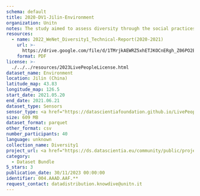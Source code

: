 ```yaml
---
schema: default
title: 2020-DV1-Jilin-Environment
organization: Unitn
notes: The study aimed to assess diversity through the social practices and daily behaviors of university students from eight different countries. The research was carried out in two phases. Initially, a large sample of students from Denmark, Italy, Mongolia, Paraguay, the United Kingdom, China, Mexico, and India, completed a survey on their social practices, as well as their socio-demographic, cultural, and psychological elements. In the second phase, a sub-sample of the respondents engaged in a four-week data collection by using an innovative smartphone application called iLog. This app collected data from thirty-four smartphone sensors around the clock, allowing for an in-depth investigation into the diversity and daily routines of university students across countries, both synchronically and diachronically.
resources:
  - name: 2022_WeNet_Diversity1_Technical-Report(2020-2021)
    url: >-
      https://drive.google.com/file/d/1TMrjkAEWRZ5xhETJKOCnERgh_Z06PO2E/view?usp=drive_link
    format: PDF
license: >-
  ./../../resources/2023LivePeopleLicense.html
dataset_name: Environment
location: Jilin (China)
latitude_map: 43.83
longitude_map: 126.5
start_date: 2021.05.20
end_date: 2021.06.21
dataset_type: Sensors
sensor_type: <a href="https://datascientiafoundation.github.io/LivePeople/datasets/2020-DV1-Jilin-Pressure%20Event/">pressure</a>, <a href="https://datascientiafoundation.github.io/LivePeople/datasets/2020-DV1-Jilin-Light%20Event/">light</a>  
size: 609 MB
dataset_format: parquet
other_format: csv
number_participants: 40
language: unknown
collection_name: Diversity1
project_url: <a href="https://ds.datascientia.eu/community/public/projects/923b2c1c-166c-4f53-a274-c9d6eaa5ad4f">https://ds.datascientia.eu/community/public/projects/923b2c1c-166c-4f53-a274-c9d6eaa5ad4f</a>
category:
  - Dataset Bundle
5_stars: 3
publication_date: 30/11/2023 00:00:00
identifier: 004.AAAD.AAF.**
request_contact: datadistribution.knowdive@unitn.it
---
```

